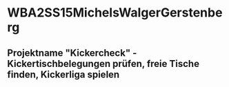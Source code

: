 # WBA2SS15MichelsWalgerGerstenberg 
## Projektname "Kickercheck" - Kickertischbelegungen prüfen, freie Tische finden, Kickerliga spielen
